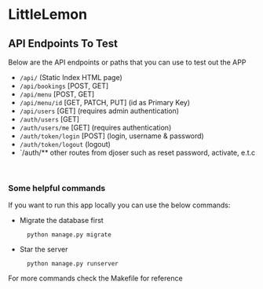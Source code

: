 # **LittleLemon**
## **API Endpoints To Test**

Below are the API endpoints or paths that you can use to test out the APP
* `/api/` (Static Index HTML page)
* `/api/bookings` [POST, GET]
* `/api/menu`  [POST, GET]
* `/api/menu/id` [GET, PATCH, PUT] (id as Primary Key)
* `/api/users` [GET] (requires admin authentication)
* `/auth/users` [GET]
* `/auth/users/me` [GET] (requires authentication)
* `/auth/token/login` [POST] (login, username & password)
* `/auth/token/logout` (logout)
* `/auth/** other routes from djoser such as reset password, activate, e.t.c

<br>

### **Some helpful commands**

If you want to run this app locally you can use the below commands:
<br>

* Migrate the database first

        python manage.py migrate
* Star the server

        python manage.py runserver

For more commands check the Makefile for reference